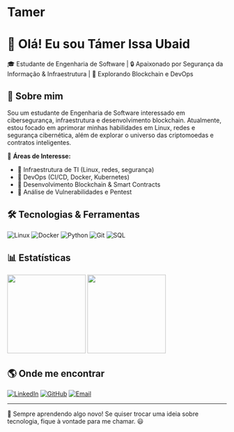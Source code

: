 # Tamer 
# 👋 Olá! Eu sou Támer Issa Ubaid

🎓 Estudante de Engenharia de Software | 🔒 Apaixonado por Segurança da Informação & Infraestrutura | 📌 Explorando Blockchain e DevOps  

## 🚀 Sobre mim  
Sou um estudante de Engenharia de Software interessado em cibersegurança, infraestrutura e desenvolvimento blockchain. Atualmente, estou focado em aprimorar minhas habilidades em Linux, redes e segurança cibernética, além de explorar o universo das criptomoedas e contratos inteligentes. 

📍 **Áreas de Interesse:**   
- 🔹 Infraestrutura de TI (Linux, redes, segurança)  
- 🔹 DevOps (CI/CD, Docker, Kubernetes)  
- 🔹 Desenvolvimento Blockchain & Smart Contracts  
- 🔹 Análise de Vulnerabilidades e Pentest  

## 🛠️ Tecnologias & Ferramentas  

![Linux](https://img.shields.io/badge/Linux-FCC624?style=for-the-badge&logo=linux&logoColor=black)
![Docker](https://img.shields.io/badge/Docker-2496ED?style=for-the-badge&logo=docker&logoColor=white)
![Python](https://img.shields.io/badge/Python-3776AB?style=for-the-badge&logo=python&logoColor=white)
![Git](https://img.shields.io/badge/Git-F05032?style=for-the-badge&logo=git&logoColor=white)
![SQL](https://img.shields.io/badge/SQL-4479A1?style=for-the-badge&logo=mysql&logoColor=white)

## 📊 Estatísticas  

<div>
  <img height="180em" src="https://github-readme-stats.vercel.app/api?username=TamerIssaUbaid&show_icons=true&theme=tokyonight" />
  <img height="180em" src="https://github-readme-stats.vercel.app/api/top-langs/?username=TamerIssaUbaid&layout=compact&langs_count=6&theme=tokyonight"/>
</div>

## 🌎 Onde me encontrar  

[![LinkedIn](https://img.shields.io/badge/LinkedIn-000?style=for-the-badge&logo=linkedin&logoColor=0A66C2)](https://www.linkedin.com/in/támer/)
[![GitHub](https://img.shields.io/badge/GitHub-000?style=for-the-badge&logo=github)](https://github.com/TamerIssaUbaid)
[![Email](https://img.shields.io/badge/Email-000?style=for-the-badge&logo=gmail&logoColor=EA4335)](mailto:uubtamer@gmail.com)

---

🚀 Sempre aprendendo algo novo! Se quiser trocar uma ideia sobre tecnologia, fique à vontade para me chamar. 😃  
